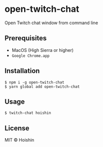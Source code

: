 # open-twitch-chat

Open Twitch chat window from command line

## Prerequisites

-   MacOS (High Sierra or higher)
-   `Google Chrome.app`

## Installation

```
$ npm i -g open-twitch-chat
$ yarn global add open-twitch-chat
```

## Usage

```
$ twitch-chat hoishin
```

## License

MIT &copy; Hoishin
